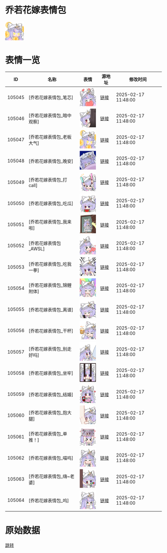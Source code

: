 # 乔若花嫁表情包

<img src="./cover.png" height="60" alt="cover" />

# 表情一览

|ID|名称|表情|源地址|修改时间|
|----|----|----|----|----|
|105045|[乔若花嫁表情包_笔芯]|<img src="./pic/105045_%5B乔若花嫁表情包_笔芯%5D.png" height="60" alt="笔芯"/>|[链接](https://i0.hdslb.com/bfs/garb/edf30a146a62a2ee40bad7c8f893f8085e268d7b.png)|2025-02-17 11:48:00|
|105046|[乔若花嫁表情包_暗中观察]|<img src="./pic/105046_%5B乔若花嫁表情包_暗中观察%5D.png" height="60" alt="暗中观察"/>|[链接](https://i0.hdslb.com/bfs/garb/7c1fc2820c4dcc22d1cd65a5e1049659b4ea9c41.png)|2025-02-17 11:48:00|
|105047|[乔若花嫁表情包_老板大气]|<img src="./pic/105047_%5B乔若花嫁表情包_老板大气%5D.png" height="60" alt="老板大气"/>|[链接](https://i0.hdslb.com/bfs/garb/8df22fd208ac333bd04ec44b626845415a0ca481.png)|2025-02-17 11:48:00|
|105048|[乔若花嫁表情包_晚安]|<img src="./pic/105048_%5B乔若花嫁表情包_晚安%5D.png" height="60" alt="晚安"/>|[链接](https://i0.hdslb.com/bfs/garb/eac0f3cf569a0adab1ffcd362c1f9c62c365f654.png)|2025-02-17 11:48:00|
|105049|[乔若花嫁表情包_打call]|<img src="./pic/105049_%5B乔若花嫁表情包_打call%5D.png" height="60" alt="打call"/>|[链接](https://i0.hdslb.com/bfs/garb/f2052c11e9297cd990ca270ad730fd3d3a7b293a.png)|2025-02-17 11:48:00|
|105050|[乔若花嫁表情包_吃瓜]|<img src="./pic/105050_%5B乔若花嫁表情包_吃瓜%5D.png" height="60" alt="吃瓜"/>|[链接](https://i0.hdslb.com/bfs/garb/f80be1bbd15bde5dc3c68047ae3ef1cc66fcba33.png)|2025-02-17 11:48:00|
|105051|[乔若花嫁表情包_我来啦]|<img src="./pic/105051_%5B乔若花嫁表情包_我来啦%5D.png" height="60" alt="我来啦"/>|[链接](https://i0.hdslb.com/bfs/garb/1a04194312d6adaf08ec69685ed1091c0b765c7b.png)|2025-02-17 11:48:00|
|105052|[乔若花嫁表情包_AWSL]|<img src="./pic/105052_%5B乔若花嫁表情包_AWSL%5D.png" height="60" alt="AWSL"/>|[链接](https://i0.hdslb.com/bfs/garb/98645815f0e1c36aad30ac000eeb6d60ddcdf5ce.png)|2025-02-17 11:48:00|
|105053|[乔若花嫁表情包_吃我一拳]|<img src="./pic/105053_%5B乔若花嫁表情包_吃我一拳%5D.png" height="60" alt="吃我一拳"/>|[链接](https://i0.hdslb.com/bfs/garb/cd16f72aa45fbbee11b03f43ab94ca9176b9794f.png)|2025-02-17 11:48:00|
|105054|[乔若花嫁表情包_锦鲤附体]|<img src="./pic/105054_%5B乔若花嫁表情包_锦鲤附体%5D.png" height="60" alt="锦鲤附体"/>|[链接](https://i0.hdslb.com/bfs/garb/de6b2d48f8e7c61b866043ef1d2bda4f379cf59b.png)|2025-02-17 11:48:00|
|105055|[乔若花嫁表情包_离谱]|<img src="./pic/105055_%5B乔若花嫁表情包_离谱%5D.png" height="60" alt="离谱"/>|[链接](https://i0.hdslb.com/bfs/garb/1f04f6dea70ee04aef122b10cf2657bbd7e99f05.png)|2025-02-17 11:48:00|
|105056|[乔若花嫁表情包_干杯]|<img src="./pic/105056_%5B乔若花嫁表情包_干杯%5D.png" height="60" alt="干杯"/>|[链接](https://i0.hdslb.com/bfs/garb/4dfd8a57187704874584ad1763777702bea4e020.png)|2025-02-17 11:48:00|
|105057|[乔若花嫁表情包_别走好吗]|<img src="./pic/105057_%5B乔若花嫁表情包_别走好吗%5D.png" height="60" alt="别走好吗"/>|[链接](https://i0.hdslb.com/bfs/garb/5a7945e49bffdb4effc95aba66cdaab7646327f0.png)|2025-02-17 11:48:00|
|105058|[乔若花嫁表情包_坐牢]|<img src="./pic/105058_%5B乔若花嫁表情包_坐牢%5D.png" height="60" alt="坐牢"/>|[链接](https://i0.hdslb.com/bfs/garb/83719ea8ec8079699fd8e7510270c6b4d20fdfb7.png)|2025-02-17 11:48:00|
|105059|[乔若花嫁表情包_结婚]|<img src="./pic/105059_%5B乔若花嫁表情包_结婚%5D.png" height="60" alt="结婚"/>|[链接](https://i0.hdslb.com/bfs/garb/61e514868fb63ef654efde2c2136273031874630.png)|2025-02-17 11:48:00|
|105060|[乔若花嫁表情包_抱大腿]|<img src="./pic/105060_%5B乔若花嫁表情包_抱大腿%5D.png" height="60" alt="抱大腿"/>|[链接](https://i0.hdslb.com/bfs/garb/5f810e5d2b6003c9b3bb889ef97e8497002c94d8.png)|2025-02-17 11:48:00|
|105061|[乔若花嫁表情包_单推！]|<img src="./pic/105061_%5B乔若花嫁表情包_单推！%5D.png" height="60" alt="单推！"/>|[链接](https://i0.hdslb.com/bfs/garb/6c5659990e1bb50686de4ec12123624dd6c5438c.png)|2025-02-17 11:48:00|
|105062|[乔若花嫁表情包_喵呜]|<img src="./pic/105062_%5B乔若花嫁表情包_喵呜%5D.png" height="60" alt="喵呜"/>|[链接](https://i0.hdslb.com/bfs/garb/0ca5953b91930622bcaf3fdb299933c978fa9b31.png)|2025-02-17 11:48:00|
|105063|[乔若花嫁表情包_嗨~老婆]|<img src="./pic/105063_%5B乔若花嫁表情包_嗨~老婆%5D.png" height="60" alt="嗨~老婆"/>|[链接](https://i0.hdslb.com/bfs/garb/d9b1d7a49e2fec7cf0fdcf74de58a1949d977dba.png)|2025-02-17 11:48:00|
|105064|[乔若花嫁表情包_呜]|<img src="./pic/105064_%5B乔若花嫁表情包_呜%5D.png" height="60" alt="呜"/>|[链接](https://i0.hdslb.com/bfs/garb/c88ac37f59c9de30d79153eae4f857cfa1214a5e.png)|2025-02-17 11:48:00|

# 原始数据

[跳转](./raw.json)

